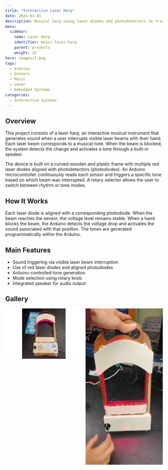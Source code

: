 ```yaml
---
title: "Interactive Laser Harp"
date: 2024-01-01
description: Musical harp using laser diodes and photodetectors to trigger notes by interrupting light beams. Developed with Arduino on a custom curved frame.
menu:
  sidebar:
    name: Laser Harp
    identifier: music-laser-harp
    parent: projects
    weight: 32
hero: images/1.png
tags:
  - Arduino
  - Sensors
  - Music
  - Laser
  - Embedded Systems
categories:
  - Interactive Systems
---
```


## Overview

This project consists of a laser harp, an interactive musical instrument that generates sound when a user interrupts visible laser beams with their hand. Each laser beam corresponds to a musical note. When the beam is blocked, the system detects the change and activates a tone through a built-in speaker.

The device is built on a curved wooden and plastic frame with multiple red laser diodes aligned with photodetectors (photodiodes). An Arduino microcontroller continuously reads each sensor and triggers a specific tone based on which beam was interrupted. A rotary selector allows the user to switch between rhythm or tone modes.

## How It Works

Each laser diode is aligned with a corresponding photodiode. When the beam reaches the sensor, the voltage level remains stable. When a hand blocks the beam, the Arduino detects the voltage drop and activates the sound associated with that position. The tones are generated programmatically within the Arduino.

## Main Features

- Sound triggering via visible laser beam interruption  
- Use of red laser diodes and aligned photodiodes  
- Arduino-controlled tone generation  
- Mode selection using rotary knob  
- Integrated speaker for audio output  

## Gallery

<div style="display: grid; grid-template-columns: repeat(auto-fit, minmax(200px, 1fr)); gap: 10px;">
  <img src="images/1.png" alt="Laser Harp - Front View">
  <img src="images/2.jpeg" alt="Laser Harp - Side View" style="width: 300px; height: 500px; object-fit: cover;">
</div>
